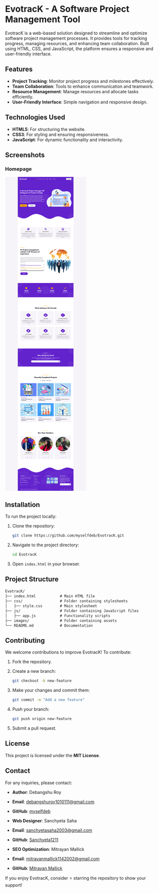 # EvotracK - A Software Project Management Tool

EvotracK is a web-based solution designed to streamline and optimize software project management processes. It provides tools for tracking progress, managing resources, and enhancing team collaboration. Built using HTML, CSS, and JavaScript, the platform ensures a responsive and user-friendly interface.

## Features

- **Project Tracking**: Monitor project progress and milestones effectively.
- **Team Collaboration**: Tools to enhance communication and teamwork.
- **Resource Management**: Manage resources and allocate tasks efficiently.
- **User-Friendly Interface**: Simple navigation and responsive design.

## Technologies Used

- **HTML5**: For structuring the website.
- **CSS3**: For styling and ensuring responsiveness.
- **JavaScript**: For dynamic functionality and interactivity.

## Screenshots

### Homepage
![Homepage](Screenshots/screenshot.png)

## Installation

To run the project locally:

1. Clone the repository:

    ```bash
    git clone https://github.com/myselfdeb/EvotracK.git
    ```

2. Navigate to the project directory:

    ```bash
    cd EvotracK
    ```

3. Open `index.html` in your browser.

## Project Structure

    EvotracK/
    ├── index.html           # Main HTML file
    ├── css/                 # Folder containing stylesheets
    │   ├── style.css        # Main stylesheet
    ├── js/                  # Folder containing JavaScript files
    │   ├── app.js           # Functionality scripts
    ├── images/              # Folder containing assets
    └── README.md            # Documentation

## Contributing

We welcome contributions to improve EvotracK! To contribute:

1. Fork the repository.
2. Create a new branch:

    ```bash
    git checkout -b new-feature
    ```

3. Make your changes and commit them:

    ```bash
    git commit -m "Add a new feature"
    ```

4. Push your branch:

    ```bash
    git push origin new-feature
    ```

5. Submit a pull request.

## License

This project is licensed under the **MIT License**.

## Contact

For any inquiries, please contact:

- **Author**: Debangshu Roy
- **Email**: debangshuroy1010111@gmail.com
- **GitHub**: [myselfdeb](https://github.com/myselfdeb)

- **Web Designer**: Sanchyeta Saha
- **Email**: sanchyetasaha2003@gmail.com
- **GitHub**: [Sanchyeta1211](https://github.com/Sanchyeta1211)

- **SEO Optimization**: Mitrayan Mallick
- **Email**: mitrayanmallick1142002@gmail.com
- **GitHub**: [Mitrayan Mallick](https://github.com/MaximuxR93)

If you enjoy EvotracK, consider ⭐ starring the repository to show your support!
